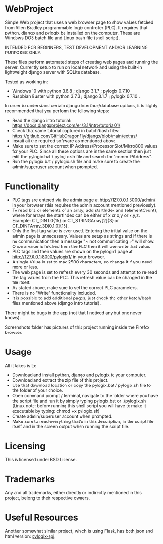 # WebProject
Simple Web project that uses a web browser page to show values fetched from Allen Bradley programmable logic controller (PLC).
It requires that [python](https://www.python.org), [django](https://www.djangoproject.com/) and [pylogix](https://github.com/dmroeder/pylogix) be installed on the computer.
These are Windows DOS batch file and Linux bash file (shell script).

INTENDED FOR BEGINNERS, TEST DEVELOPMENT AND/OR LEARNING PURPOSES ONLY.

These files perform automated steps of creating web pages and running the server.
Currently setup to run on local network and using the built-in lightweight django server with SQLite database.

Tested as working in:
  - Windows 10 with python 3.6.8 ; django 3.1.7 ; pylogix 0.7.10
  - Raspbian Buster with python 3.7.3 ; django 3.1.7 ; pylogix 0.7.10 .

In order to understand certain django interface/database options, it is highly recommended that you perform the following steps:
- Read the django intro tutorial: https://docs.djangoproject.com/en/3.1/intro/tutorial01/
- Check that same tutorial captured in batch/bash files: https://github.com/GitHubDragonFly/django/blob/main/extras/
- Install all the required software as mentioned above.
- Make sure to set the correct IP Address/Processor Slot/Micro800 values for your PLC. Since all these options are in the same section then just edit the pylogix.bat / pylogix.sh file and search for "comm.IPAddress".
- Run the pylogix.bat / pylogix.sh file and make sure to create the admin/superuser account when prompted.

# Functionality
- PLC tags are entered via the admin page at http://127.0.0.1:8000/admin/ in your browser (this requires the admin account mentioned previously).
- To read bits or elements of an array, add startIndex and {elementCount}, where for arrays the startIndex can be either of x or x,y or x,y,z. Example: CT_DINT.0{15} or CT_STRINGArray[2]{3} or CT_DINTArray_3D[0,1,0]{15}.
- Only the first tag value is ever used. Entering the initial value on the admin page is unnecessary. Values are setup as strings and if there is no communication then a message "~ not communicating ~" will show. Once a value is fetched from the PLC then it will overwrite that value.
- PLC tags and their values are shown on the pylogix1 page at http://127.0.0.1:8000/pylogix1/ in your browser.
- A single Value is set to max 2500 characters, so change it if you need more or less.
- The web page is set to refresh every 30 seconds and attempt to re-read the tag values from the PLC. This refresh value can be changed in the file itself.
- As stated above, make sure to set the correct PLC parameters.
- There is no "Write" functionality included.
- It is possible to add additional pages, just check the other batch/bash files mentioned above (django intro tutorial).

There might be bugs in the app (not that I noticed any but one never knows).

Screenshots folder has pictures of this project running inside the Firefox browser.

# Usage
All it takes is to:
- Download and install [python](https://www.python.org), [django](https://www.djangoproject.com/) and [pylogix](https://github.com/dmroeder/pylogix) to your computer.
- Download and extract the zip file of this project.
- Use that download location or copy the pylogix.bat / pylogix.sh file to the folder of your choice.
- Open command prompt / terminal, navigate to the folder where you have the script file and run it by simply typing pylogix.bat or ./pylogix.sh (Linux note: before running this shell script you will have to make it executable by typing: chmod +x pylogix.sh)
- Create admin/superuser account when prompted.
- Make sure to read everything that's in this description, in the script file itself and in the screen output when running the script file.

# Licensing
This is licensed under BSD License.

# Trademarks
Any and all trademarks, either directly or indirectly mentioned in this project, belong to their respective owners.

# Useful Resources
Another somewhat similar project, which is using Flask, has both json and html version: [pylogix-api](https://github.com/TheFern2/pylogix-api).
